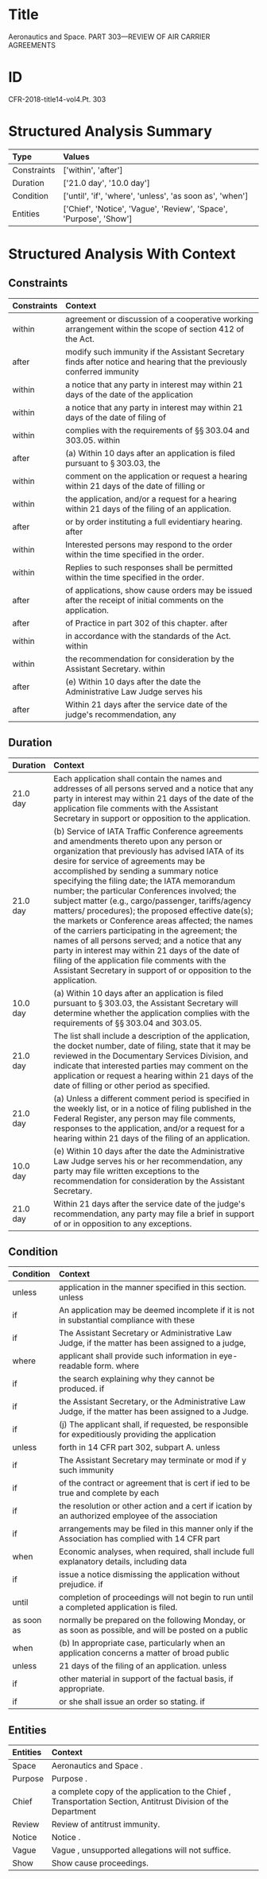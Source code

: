 # Title

 Aeronautics and Space. PART 303—REVIEW OF AIR CARRIER AGREEMENTS


# ID

 CFR-2018-title14-vol4.Pt. 303


# Structured Analysis Summary

| Type        | Values                                                             |
|:------------|:-------------------------------------------------------------------|
| Constraints | ['within', 'after']                                                |
| Duration    | ['21.0 day', '10.0 day']                                           |
| Condition   | ['until', 'if', 'where', 'unless', 'as soon as', 'when']           |
| Entities    | ['Chief', 'Notice', 'Vague', 'Review', 'Space', 'Purpose', 'Show'] |


# Structured Analysis With Context

 


## Constraints

| Constraints   | Context                                                                                                               |
|:--------------|:----------------------------------------------------------------------------------------------------------------------|
| within        | agreement or discussion of a cooperative working arrangement within  the scope of section 412 of the Act.             |
| after         | modify such immunity if the Assistant Secretary finds after notice and hearing that the previously conferred immunity |
| within        | a notice that any party in interest may within 21 days of the date of the application                                 |
| within        | a notice that any party in interest may within 21 days of the date of filing of                                       |
| within        | complies with the requirements of &#167;&#167;&#8201;303.04 and 303.05. within                                        |
| after         | (a) Within 10 days  after an application is filed pursuant to &#167;&#8201;303.03, the                                |
| within        | comment on the application or request a hearing within 21 days of the date of filling or                              |
| within        | the application, and/or a request for a hearing within  21 days of the filing of an application.                      |
| after         | or by order instituting a full evidentiary hearing. after                                                             |
| within        | Interested persons may respond to the order  within  the time specified in the order.                                 |
| within        | Replies to such responses shall be permitted  within  the time specified in the order.                                |
| after         | of applications, show cause orders may be issued after  the receipt of initial comments on the application.           |
| after         | of Practice in part 302 of this chapter. after                                                                        |
| within        | in accordance with the standards of the Act. within                                                                   |
| within        | the recommendation for consideration by the Assistant Secretary. within                                               |
| after         | (e) Within 10 days  after the date the Administrative Law Judge serves his                                            |
| after         | Within 21 days  after the service date of the judge's recommendation, any                                             |


## Duration

| Duration   | Context                                                                                                                                                                                                                                                                                                                                                                                                                                                                                                                                                                                                                                                                                                                                                                            |
|:-----------|:-----------------------------------------------------------------------------------------------------------------------------------------------------------------------------------------------------------------------------------------------------------------------------------------------------------------------------------------------------------------------------------------------------------------------------------------------------------------------------------------------------------------------------------------------------------------------------------------------------------------------------------------------------------------------------------------------------------------------------------------------------------------------------------|
| 21.0 day   | Each application shall contain the names and addresses of all persons served and a notice that any party in interest may within 21 days of the date of the application file comments with the Assistant Secretary in support or opposition to the application.                                                                                                                                                                                                                                                                                                                                                                                                                                                                                                                     |
| 21.0 day   | (b) Service of IATA Traffic Conference agreements and amendments thereto upon any person or organization that previously has advised IATA of its desire for service of agreements may be accomplished by sending a summary notice specifying the filing date; the IATA memorandum number; the particular Conferences involved; the subject matter (e.g., cargo/passenger, tariffs/agency matters/ procedures); the proposed effective date(s); the markets or Conference areas affected; the names of the carriers participating in the agreement; the names of all persons served; and a notice that any party in interest may within 21 days of the date of filing of the application file comments with the Assistant Secretary in support of or opposition to the application. |
| 10.0 day   | (a) Within 10 days after an application is filed pursuant to &#167;&#8201;303.03, the Assistant Secretary will determine whether the application complies with the requirements of &#167;&#167;&#8201;303.04 and 303.05.                                                                                                                                                                                                                                                                                                                                                                                                                                                                                                                                                           |
| 21.0 day   | The list shall include a description of the application, the docket number, date of filing, state that it may be reviewed in the Documentary Services Division, and indicate that interested parties may comment on the application or request a hearing within 21 days of the date of filling or other period as specified.                                                                                                                                                                                                                                                                                                                                                                                                                                                       |
| 21.0 day   | (a) Unless a different comment period is specified in the weekly list, or in a notice of filing published in the Federal Register, any person may file comments, responses to the application, and/or a request for a hearing within 21 days of the filing of an application.                                                                                                                                                                                                                                                                                                                                                                                                                                                                                                      |
| 10.0 day   | (e) Within 10 days after the date the Administrative Law Judge serves his or her recommendation, any party may file written exceptions to the recommendation for consideration by the Assistant Secretary.                                                                                                                                                                                                                                                                                                                                                                                                                                                                                                                                                                         |
| 21.0 day   | Within 21 days after the service date of the judge's recommendation, any party may file a brief in support of or in opposition to any exceptions.                                                                                                                                                                                                                                                                                                                                                                                                                                                                                                                                                                                                                                  |


## Condition

| Condition   | Context                                                                                                |
|:------------|:-------------------------------------------------------------------------------------------------------|
| unless      | application in the manner specified in this section. unless                                            |
| if          | An application may be deemed incomplete  if it is not in substantial compliance with these             |
| if          | The Assistant Secretary or Administrative Law Judge,  if the matter has been assigned to a judge,      |
| where       | applicant shall provide such information in eye-readable form. where                                   |
| if          | the search explaining why they cannot be produced. if                                                  |
| if          | the Assistant Secretary, or the Administrative Law Judge, if  the matter has been assigned to a Judge. |
| if          | (j) The applicant shall,  if requested, be responsible for expeditiously providing the application     |
| unless      | forth in 14 CFR part 302, subpart A. unless                                                            |
| if          | The Assistant Secretary may terminate or mod if y such immunity                                        |
| if          | of the contract or agreement that is cert if ied to be true and complete by each                       |
| if          | the resolution or other action and a cert if ication by an authorized employee of the association      |
| if          | arrangements may be filed in this manner only if the Association has complied with 14 CFR part         |
| when        | Economic analyses,  when required, shall include full explanatory details, including data              |
| if          | issue a notice dismissing the application without prejudice. if                                        |
| until       | completion of proceedings will not begin to run until  a completed application is filed.               |
| as soon as  | normally be prepared on the following Monday, or as soon as possible, and will be posted on a public   |
| when        | (b) In appropriate case, particularly  when an application concerns a matter of broad public           |
| unless      | 21 days of the filing of an application. unless                                                        |
| if          | other material in support of the factual basis, if  appropriate.                                       |
| if          | or she shall issue an order so stating. if                                                             |


## Entities

| Entities   | Context                                                                                                        |
|:-----------|:---------------------------------------------------------------------------------------------------------------|
| Space      | Aeronautics and  Space .                                                                                       |
| Purpose    | Purpose .                                                                                                      |
| Chief      | a complete copy of the application to the Chief , Transportation Section, Antitrust Division of the Department |
| Review     | Review  of antitrust immunity.                                                                                 |
| Notice     | Notice .                                                                                                       |
| Vague      | Vague , unsupported allegations will not suffice.                                                              |
| Show       | Show  cause proceedings.                                                                                       |


